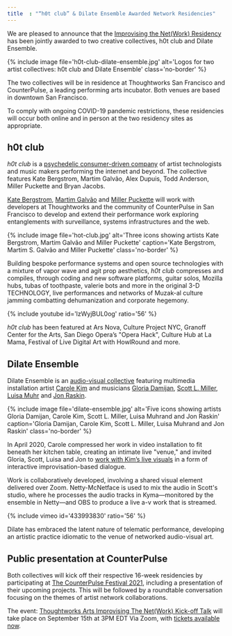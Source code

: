 ```yaml
---
title  : "“h0t club” & Dilate Ensemble Awarded Network Residencies"
---
```

We are pleased to announce that the [Improvising the Net(Work) Residency](https://thoughtworksarts.io/open-call/2021-improvising-the-network/) has been jointly awarded to two creative collectives, h0t club and Dilate Ensemble.

{% include image file='h0t-club-dilate-ensemble.jpg'
   alt='Logos for two artist collectives: h0t club and Dilate Ensemble'
   class='no-border' %}

The two collectives will be in residence at Thoughtworks San Francisco and CounterPulse, a leading performing arts incubator. Both venues are based in downtown San Francisco.

<!--excerpt-ends-->

To comply with ongoing COVID-19 pandemic restrictions, these residencies will occur both online and in person at the two residency sites as appropriate.

## h0t club
_h0t club_ is a [psychedelic consumer-driven company](/bio/h0t-club/) of artist technologists and music makers performing the internet and beyond. The collective features Kate Bergstrom, Martim Galvão, Alex Dupuis, Todd Anderson, Miller Puckette and Bryan Jacobs.

[Kate Bergstrom](/bio/kate-bergstrom/), [Martim Galvão](/bio/martim-s-galvao/) and [Miller Puckette](/bio/miller-puckette/) will work with developers at Thoughtworks and the community of CounterPulse in San Francisco to develop and extend their performance work exploring entanglements with surveillance, systems infrastructures and the web.

{% include image file='hot-club.jpg'
   alt='Three icons showing artists Kate Bergstrom, Martim Galvão and Miller Puckette'
   caption='Kate Bergstrom, Martim S. Galvão and Miller Puckette'
   class='no-border' %}

Building bespoke performance systems and open source technologies with a mixture of vapor wave and agit prop aesthetics, _h0t club_ compresses and compiles, through coding and new software platforms, guitar solos, Mozilla hubs, tubas of toothpaste, valerie bots and more in the original 3-D TECHNOLOGY, live performances and networks of Muzak-al culture jamming combatting dehumanization and corporate hegemony.

{% include youtube id='lzWyjBUL0og'
   ratio='56' %}

_h0t club_ has been featured at Ars Nova, Culture Project NYC, Granoff Center for the Arts, San Diego Opera’s "Opera Hack", Culture Hub at La Mama, Festival of Live Digital Art with HowlRound and more. 

## Dilate Ensemble
Dilate Ensemble is an [audio-visual collective](https://www.dilateensemble.com/) featuring multimedia installation artist [Carole Kim](/bio/carole-kim/) and musicians [Gloria Damijan](/bio/gloria-damijan/), [Scott L. Miller](/bio/scott-miller/), [Luisa Muhr](/bio/luisa-muhr/) and [Jon Raskin](/bio/jon-raskin/).

{% include image file='dilate-ensemble.jpg'
   alt='Five icons showing artists Gloria Damijan, Carole Kim, Scott L. Miller, Luisa Muhrand and Jon Raskin'
   caption='Gloria Damijan, Carole Kim, Scott L. Miller, Luisa Muhrand and Jon Raskin'
   class='no-border' %}

In April 2020, Carole compressed her work in video installation to fit beneath her kitchen table, creating an intimate live "venue," and invited Gloria, Scott, Luisa and Jon to [work with Kim’s live visuals](https://vimeo.com/showcase/7960471) in a form of interactive improvisation-based dialogue.

Work is collaboratively developed, involving a shared visual element delivered over Zoom. Netty-McNetface is used to mix the audio in Scott's studio, where he processes the audio tracks in Kyma—monitored by the ensemble in Netty—and OBS to produce a live a-v work that is streamed.

{% include vimeo id='433993830'
   ratio='56' %}

Dilate has embraced the latent nature of telematic performance, developing an artistic practice idiomatic to the venue of networked audio-visual art.

## Public presentation at CounterPulse
Both collectives will kick off their respective 16-week residencies by participating at [The CounterPulse Festival 2021](https://counterpulse.org/event/festival2021/), including a presentation of their upcoming projects. This will be followed by a roundtable conversation focusing on the themes of artist network collaborations.

The event: [Thoughtworks Arts Improvising The Net(Work) Kick-off Talk](https://counterpulse.org/event/improvising-the-network/) will take place on September 15th at 3PM EDT Via Zoom, with [tickets available now](https://www.eventbrite.com/e/thoughtworks-arts-improvising-the-network-kick-off-talk-tickets-169678467865).